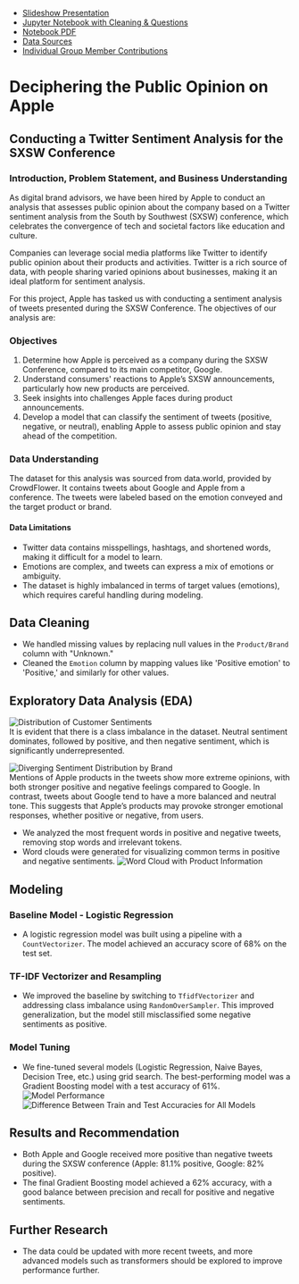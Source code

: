 * [Slideshow Presentation](https://github.com/MMJGGR/Phase_2_project/blob/main/phase2-presentation.pdf)
* [Jupyter Notebook with Cleaning & Questions](https://github.com/KImondorose/phase_4_project/blob/main/main_notebook.ipynb)
* [Notebook PDF](https://github.com/MMJGGR/Phase_2_project/blob/main/index.pdf)
* [Data Sources](https://github.com/MMJGGR/Phase_2_project/tree/main/Data)
* [Individual Group Member Contributions](https://github.com/MMJGGR/Phase_2_project/tree/main/work_in_progress)

# Deciphering the Public Opinion on Apple
## Conducting a Twitter Sentiment Analysis for the SXSW Conference

### Introduction, Problem Statement, and Business Understanding
As digital brand advisors, we have been hired by Apple to conduct an analysis that assesses public opinion about the company based on a Twitter sentiment analysis from the South by Southwest (SXSW) conference, which celebrates the convergence of tech and societal factors like education and culture.

Companies can leverage social media platforms like Twitter to identify public opinion about their products and activities. Twitter is a rich source of data, with people sharing varied opinions about businesses, making it an ideal platform for sentiment analysis.

For this project, Apple has tasked us with conducting a sentiment analysis of tweets presented during the SXSW Conference. The objectives of our analysis are:

### Objectives
1. Determine how Apple is perceived as a company during the SXSW Conference, compared to its main competitor, Google.
2. Understand consumers' reactions to Apple’s SXSW announcements, particularly how new products are perceived.
3. Seek insights into challenges Apple faces during product announcements.
4. Develop a model that can classify the sentiment of tweets (positive, negative, or neutral), enabling Apple to assess public opinion and stay ahead of the competition.

### Data Understanding
The dataset for this analysis was sourced from data.world, provided by CrowdFlower. It contains tweets about Google and Apple from a conference. The tweets were labeled based on the emotion conveyed and the target product or brand.

#### Data Limitations
- Twitter data contains misspellings, hashtags, and shortened words, making it difficult for a model to learn.
- Emotions are complex, and tweets can express a mix of emotions or ambiguity.
- The dataset is highly imbalanced in terms of target values (emotions), which requires careful handling during modeling.
## Data Cleaning
- We handled missing values by replacing null values in the `Product/Brand` column with "Unknown."
- Cleaned the `Emotion` column by mapping values like 'Positive emotion' to 'Positive,' and similarly for other values.

## Exploratory Data Analysis (EDA)
![Distribution of Customer Sentiments](data/Images/Distribution%20of%20Customer%20Sentiments.png)   
It is evident that there is a class imbalance in the dataset. Neutral sentiment dominates, followed by positive, and then negative sentiment, which is significantly underrepresented.

![Diverging Sentiment Distribution by Brand](data/Images/Diverging%20Sentiment%20Distribution%20by%20Brand.png)   
Mentions of Apple products in the tweets show more extreme opinions, with both stronger positive and negative feelings compared to Google. In contrast, tweets about Google tend to have a more balanced and neutral tone. This suggests that Apple’s products may provoke stronger emotional responses, whether positive or negative, from users.

- We analyzed the most frequent words in positive and negative tweets, removing stop words and irrelevant tokens.
- Word clouds were generated for visualizing common terms in positive and negative sentiments.
![Word Cloud with Product Information](data/Images/Wordcloud%20with%20product%20information.png)

## Modeling

### Baseline Model - Logistic Regression
- A logistic regression model was built using a pipeline with a `CountVectorizer`. The model achieved an accuracy score of 68% on the test set.

### TF-IDF Vectorizer and Resampling
- We improved the baseline by switching to `TfidfVectorizer` and addressing class imbalance using `RandomOverSampler`. This improved generalization, but the model still misclassified some negative sentiments as positive.

### Model Tuning
- We fine-tuned several models (Logistic Regression, Naive Bayes, Decision Tree, etc.) using grid search. The best-performing model was a Gradient Boosting model with a test accuracy of 61%.
  ![Model Performance](data/Images/Model%20Performance.png)
  ![Difference Between Train and Test Accuracies for All Models](data/Images/Accuracy%20Differences.png)

## Results and Recommendation
- Both Apple and Google received more positive than negative tweets during the SXSW conference (Apple: 81.1% positive, Google: 82% positive).
- The final Gradient Boosting model achieved a 62% accuracy, with a good balance between precision and recall for positive and negative sentiments.

## Further Research
- The data could be updated with more recent tweets, and more advanced models such as transformers should be explored to improve performance further.

